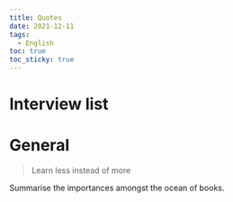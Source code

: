 ```yaml
---
title: Quotes
date: 2021-12-11
tags:
  - English
toc: true
toc_sticky: true
---
```


# Interview list


# General

> Learn less instead of more

Summarise the importances amongst the ocean of books.


